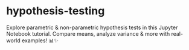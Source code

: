 # hypothesis-testing
Explore parametric &amp; non-parametric hypothesis tests in this Jupyter Notebook tutorial. Compare means, analyze variance &amp; more with real-world examples! 📊✨
